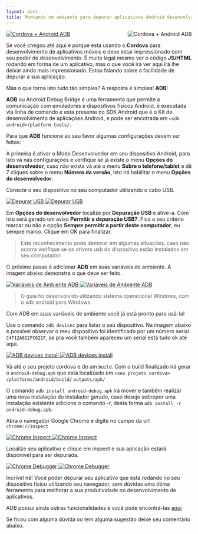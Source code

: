 ```yaml
---
layout: post
title: Montando um ambiente para depurar aplicativos Android desenvolvidos com Apache Cordova
---
```

<a href="#cordova-android-adb">
	<img src="/img/posts/adb-cordova/cordova_android_adb.jpg" style="float:right;margin-left:15px;max-width:300px" class="img-thumbnail img-responsive" alt="Cordova + Android ADB">
</a>

<a href="#_" class="lightbox" id="cordova-android-adb">
	<img src="/img/posts/adb-cordova/cordova_android_adb.jpg" class="img-thumbnail" alt="Cordova + Android ADB">
</a>

Se você chegou até aqui é porque esta usando o **Cordova** para desenvolvimento de aplicativos móveis
e deve estar impressionado com seu poder de desenvolvimento. É muito legal mesmo ver o código **JS/HTML**
rodando em forma de um aplicativo, mas o que você irá ver aqui irá lhe deixar
ainda mais impressionado. Estou falando sobre a facilidade de depurar a sua aplicação. 

Mas o que torna isto tudo tão simples? 
A resposta é simples! **ADB**!

**ADB** ou Android Debug Bridge é uma ferramenta que permite a comunicação
com emuladores e dispositivos físicos Android, é executada via linha de comando e esta presente
no SDK Android que é o Kit de desenvolvimento de aplicações Android,
e pode ser encotrada em `<sdk android>/platform-tools/`.

Para que **ADB** funcione ao seu favor algumas configurações devem ser feitas:
	
A primeira é ativar o Modo Desenvolvedor em seu dispositivo Android, para isto vá nas configurações e verifique se já existe o menu **Opções do desenvolvedor**, caso não exista vá até o menu **Sobre o telefone/tablet** e dê 7 cliques sobre o menu **Número da versão**, isto irá habilitar o menu **Opções do desenvolvedor**.
	
Conecte o seu dispositivo no seu computador utilizando o cabo USB.

<a href="#depurar-usb">
	<img src="/img/posts/adb-cordova/depurar_usb.jpg" class="img-thumbnail img-responsive center-block" alt="Depurar USB">
</a>
<a href="#_" class="lightbox" id="depurar-usb">
	<img src="/img/posts/adb-cordova/depurar_usb.jpg" class="img-thumbnail" alt="Depurar USB">
</a>

Em **Opções do desenvolvedor** localize por **Depuração USB** e ative-a. Com isto será gerado um aviso **Permitir a depuração USB?**. Fica a seu critério marcar ou não a opção **Sempre permitir a partir deste computador**, eu sempre marco. 
Clique em OK para finalizar.
	
<blockquote><p>Este reconhecimento pode demorar em algumas situações, caso não ocorra verifique se os drivers usb do dispositivo estão instalados em seu computador.</p></blockquote>
	
O próximo passo é adicionar **ADB** em suas variáveis de ambiente. 
A imagem abaixo demonstra o que deve ser feito.
	
<a href="#adb-variavel-ambiente">	
	<img src="/img/posts/adb-cordova/adb_variavel_ambiente.JPG" class="img-thumbnail img-responsive center-block" alt="Variáveis de Ambiente ADB">
</a>
<a href="#_" class="lightbox" id="adb-variavel-ambiente">
	<img src="/img/posts/adb-cordova/adb_variavel_ambiente.JPG" class="img-thumbnail" alt="Variáveis de Ambiente ADB">
</a>

<blockquote><p>O guia foi desenvolvido utilzando sistema operacional Windows, com o sdk android para Windows.</p></blockquote>
		
Com ADB em suas variáveis de ambiente você já está pronto para usá-la!
	
Use o comando `adb devices` para listar o seu dispositivo. Na imagem abaixo é possível observar o meu dispositivo foi identificado por um número serial `C4F12A612FC621F`, se pra você também apareceu um serial está tudo ok até aqui.

<a href="#adb-devices-install">
	<img src="/img/posts/adb-cordova/adb_devices_install.JPG" class="img-thumbnail img-responsive center-block" alt="ADB devices install">
</a>
<a href="#_" class="lightbox" id="adb-devices-install">
	<img src="/img/posts/adb-cordova/adb_devices_install.JPG" class="img-thumbnail" alt="ADB devices install">
</a>	
	
Vá até o seu projeto cordova e de um `build`. Com o build finalizado irá gerar o `android-debug.apk` que está localizado em 
`<seu projeto cordova>`
`/platforms/android/build/`
`outputs/apk/`
	
O comando `adb install android-debug.apk` irá mover e também realizar uma nova instalação do instalador gerado, caso deseje sobrepor uma instalação existente adicione o comando -r,	desta forma `adb install -r android-debug.apk`.

Abra o navegador Google Chrome e digite no campo da url `chrome://inspect`

<a href="#chrome-inspect">	
	<img src="/img/posts/adb-cordova/chrome_inspect.JPG" class="img-thumbnail img-responsive center-block" alt="Chrome Inspect">
</a>
<a href="#_" class="lightbox" id="chrome-inspect">
	<img src="/img/posts/adb-cordova/chrome_inspect.JPG" class="img-thumbnail" alt="Chrome Inspect">
</a>
		
Localize seu aplicativo e clique em inspect e sua aplicação estará disponível para ser depurada.
	
<a href="#debugg-application">	
	<img src="/img/posts/adb-cordova/debugg_application.JPG" class="img-thumbnail img-responsive center-block" alt="Chrome Debugger">
</a>
<a href="#_" class="lightbox" id="debugg-application">
	<img src="/img/posts/adb-cordova/debugg_application.JPG" class="img-thumbnail" alt="Chrome Debugger">
</a>

Incrível né! Você poder depurar seu aplicativo que está rodando no seu dispositivo físico utilizando seu navegador, sem dúvidas uma ótima ferramenta para melhorar a sua produtividade no desenvolvimento de aplicativos.
	
ADB possuí ainda outras funcionalidades e você pode encontrá-las [aqui](https://developer.android.com/studio/command-line/adb.html) 
	
Se ficou com alguma dúvida ou tem alguma sugestão deixe seu comentário abaixo.
